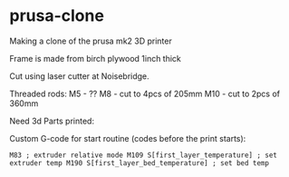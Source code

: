 # prusa-clone
Making a clone of the prusa mk2 3D printer

Frame is made from birch plywood 1inch thick

Cut using laser cutter at Noisebridge.

Threaded rods:
M5 - ??
M8   - cut to 4pcs of 205mm
M10  - cut to 2pcs of 360mm

Need 3d Parts printed:



Custom G-code for start routine (codes before the print starts):

`M83 ; extruder relative mode
M109 S[first_layer_temperature] ; set extruder temp
M190 S[first_layer_bed_temperature] ; set bed temp`
